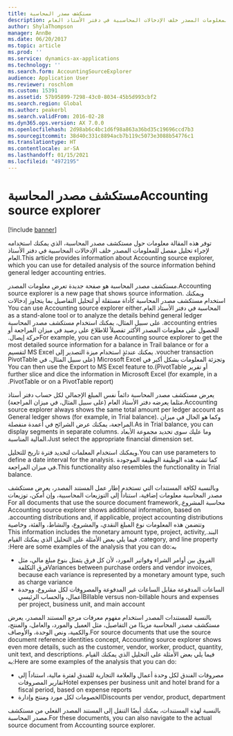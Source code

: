 ```yaml
---
title: مستكشف مصدر المحاسبة
description: توفر هذه المقالة معلومات حول مستكشف مصدر المحاسبة، الذي يمكنك استخدامه لإجراء تحليل مفصل للمعلومات المصدر خلف الإدخالات المحاسبية‬ في دفتر الأستاذ العام.
author: ShylaThompson
manager: AnnBe
ms.date: 06/20/2017
ms.topic: article
ms.prod: ''
ms.service: dynamics-ax-applications
ms.technology: ''
ms.search.form: AccountingSourceExplorer
audience: Application User
ms.reviewer: roschlom
ms.custom: 15391
ms.assetid: 57b95899-7298-43c0-8034-45b5d993cbf2
ms.search.region: Global
ms.author: peakerbl
ms.search.validFrom: 2016-02-28
ms.dyn365.ops.version: AX 7.0.0
ms.openlocfilehash: 2d98ab6c4bc1d6f98a863a36bd35c19696ccd7b3
ms.sourcegitcommit: 38d40c331c8894acb7b119c5073e3088b54776c1
ms.translationtype: HT
ms.contentlocale: ar-SA
ms.lasthandoff: 01/15/2021
ms.locfileid: "4972195"
---
```

# <a name="accounting-source-explorer"></a><span data-ttu-id="9130d-103">مستكشف مصدر المحاسبة</span><span class="sxs-lookup"><span data-stu-id="9130d-103">Accounting source explorer</span></span>

[!include [banner](../includes/banner.md)]

<span data-ttu-id="9130d-104">توفر هذه المقالة معلومات حول مستكشف مصدر المحاسبة، الذي يمكنك استخدامه لإجراء تحليل مفصل للمعلومات المصدر خلف الإدخالات المحاسبية‬ في دفتر الأستاذ العام.</span><span class="sxs-lookup"><span data-stu-id="9130d-104">This article provides information about Accounting source explorer, which you can use for detailed analysis of the source information behind general ledger accounting entries.</span></span>

<span data-ttu-id="9130d-105">مستكشف مصدر المحاسبة هو صفحة جديدة تعرض معلومات المصدر.</span><span class="sxs-lookup"><span data-stu-id="9130d-105">Accounting source explorer is a new page that shows source information.</span></span> <span data-ttu-id="9130d-106">‏‫ويمكنك استخدام مستكشف مصدر المحاسبة كأداة مستقلة أو لتحليل التفاصيل بما يتجاوز إدخالات المحاسبة في دفتر الأستاذ العام.</span><span class="sxs-lookup"><span data-stu-id="9130d-106">You can use Accounting source explorer either as a stand-alone tool or to analyze the details behind general ledger accounting entries.</span></span> <span data-ttu-id="9130d-107">‏‫على سبيل المثال، يمكنك استخدام مستكشف مصدر المحاسبة للحصول على معلومات المصدر الأكثر تفصيلاً للاطلاع على رصيد في ميزان المراجعة أو حركة إيصال.‬</span><span class="sxs-lookup"><span data-stu-id="9130d-107">For example, you can use Accounting source explorer to get the most detailed source information for a balance in Trail balance or for a voucher transaction.</span></span> <span data-ttu-id="9130d-108">يمكنك عندئذٍ استخدام ميزة التصدير إلى MS Excel لتقسيم وتجزئة المعلومات بشكل أكبر في Microsoft Excel (على سبيل المثال، في PivotTable أو تقرير PivotTable).</span><span class="sxs-lookup"><span data-stu-id="9130d-108">You can then use the Export to MS Excel feature to further slice and dice the information in Microsoft Excel (for example, in a PivotTable or on a PivotTable report).</span></span>

<span data-ttu-id="9130d-109">يعرض مستكشف مصدر المحاسبة دائماً نفس المبلغ الإجمالي لكل حساب دفتر أستاذ مثلما يعرضه دفتر الأستاذ العام (على سبيل المثال، في ميزان المراجعة).</span><span class="sxs-lookup"><span data-stu-id="9130d-109">Accounting source explorer always shows the same total amount per ledger account as General ledger shows (for example, in Trial balance).</span></span> <span data-ttu-id="9130d-110">وكما هو الحال في ميزان المراجعة، يمكنك عرض الشرائح في أعمدة منفصلة.</span><span class="sxs-lookup"><span data-stu-id="9130d-110">As in Trial balance, you can display segments in separate columns.</span></span> <span data-ttu-id="9130d-111">وما عليك سوى تحديد مجموعة الأبعاد المالية المناسبة.</span><span class="sxs-lookup"><span data-stu-id="9130d-111">Just select the appropriate financial dimension set.</span></span> 

<span data-ttu-id="9130d-112">ويمكنك استخدام المعلمات لتحديد فترة تاريخ للتحليل.</span><span class="sxs-lookup"><span data-stu-id="9130d-112">You can use parameters to define a date interval for the analysis.</span></span> <span data-ttu-id="9130d-113">كما تشبه هذه الوظيفة الوظيفة الموجودة في ميزان المراجعة.</span><span class="sxs-lookup"><span data-stu-id="9130d-113">This functionality also resembles the functionality in Trial balance.</span></span>

<span data-ttu-id="9130d-114">‏‫وبالنسبة لكافة المستندات التي تستخدم إطار عمل المستند المصدر، يعرض مستكشف مصدر المحاسبة معلومات إضافية، استناداً إلى التوزيعات المحاسبية، وإن أمكن، توزيعات محاسبة المشروع.</span><span class="sxs-lookup"><span data-stu-id="9130d-114">For all documents that use the source document framework, Accounting source explorer shows additional information, based on accounting distributions and, if applicable, project accounting distributions.</span></span> <span data-ttu-id="9130d-115">وتتضمن هذه المعلومات نوع المبلغ النقدي، والمشروع، والنشاط، والفئة، وخاصية البند.</span><span class="sxs-lookup"><span data-stu-id="9130d-115">This information includes the monetary amount type, project, activity, category, and line property.</span></span> <span data-ttu-id="9130d-116">فيما يلي بعض الأمثلة على التحليل الذي يمكنك القيام به:</span><span class="sxs-lookup"><span data-stu-id="9130d-116">Here are some examples of the analysis that you can do:</span></span>

-   <span data-ttu-id="9130d-117">الفروق بين أوامر الشراء وفواتير المورد، لأن كل فرق يتمثل بنوع مبلغ مالي، مثل فرق التكلفة</span><span class="sxs-lookup"><span data-stu-id="9130d-117">Variances between purchase orders and vendor invoices, because each variance is represented by a monetary amount type, such as charge variance</span></span>
-   <span data-ttu-id="9130d-118">الساعات المدفوعة مقابل الساعات غير المدفوعة والمصروفات لكل مشروع، ووحدة أعمال، والحساب الرئيسي</span><span class="sxs-lookup"><span data-stu-id="9130d-118">Billable versus non-billable hours and expenses per project, business unit, and main account</span></span>

<span data-ttu-id="9130d-119">بالنسبة للمستندات المصدر استخدام مفهوم معرفات مرجع المستند المصدر، يعرض مستكشف مصدر المحاسبة مزيدًا من التفاصيل، مثل العميل والمورد، والعامل، والمنتج، والكمية، ونص الوحدة، والأوصاف.</span><span class="sxs-lookup"><span data-stu-id="9130d-119">For source documents that use the source document reference identities concept, Accounting source explorer shows even more details, such as the customer, vendor, worker, product, quantity, unit text, and descriptions.</span></span> <span data-ttu-id="9130d-120">فيما يلي بعض الأمثلة على التحليل الذي يمكنك القيام به:</span><span class="sxs-lookup"><span data-stu-id="9130d-120">Here are some examples of the analysis that you can do:</span></span>

-   <span data-ttu-id="9130d-121">مصروفات الفندق لكل وحدة أعمال والعلامة التجارية للفندق لفترة مالية، استناداً إلى تقارير المصروفات</span><span class="sxs-lookup"><span data-stu-id="9130d-121">Hotel expenses per business unit and hotel brand for a fiscal period, based on expense reports</span></span>
-   <span data-ttu-id="9130d-122">الخصومات لكل مورد ومنتج وإدارة</span><span class="sxs-lookup"><span data-stu-id="9130d-122">Discounts per vendor, product, department</span></span>

<span data-ttu-id="9130d-123">بالنسبة لهذه المستندات، يمكنك أيضًا التنقل إلى المستند المصدر الفعلي من مستكشف مصدر المحاسبة.</span><span class="sxs-lookup"><span data-stu-id="9130d-123">For these documents, you can also navigate to the actual source document from Accounting source explorer.</span></span>



